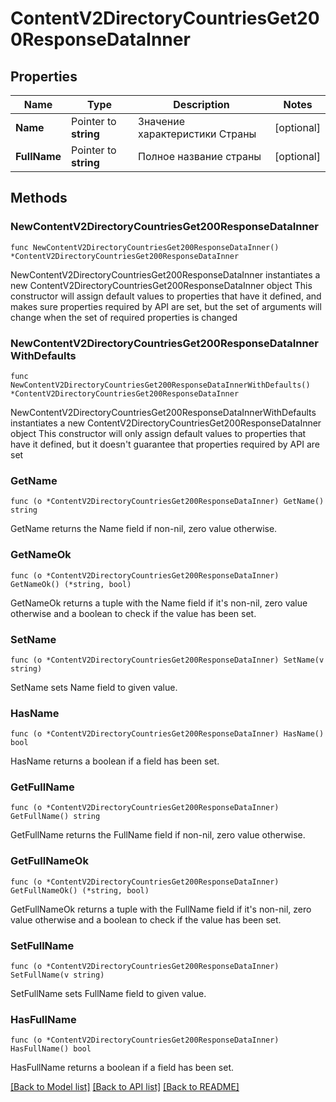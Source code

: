 # ContentV2DirectoryCountriesGet200ResponseDataInner

## Properties

Name | Type | Description | Notes
------------ | ------------- | ------------- | -------------
**Name** | Pointer to **string** | Значение характеристики Страны | [optional] 
**FullName** | Pointer to **string** | Полное название страны | [optional] 

## Methods

### NewContentV2DirectoryCountriesGet200ResponseDataInner

`func NewContentV2DirectoryCountriesGet200ResponseDataInner() *ContentV2DirectoryCountriesGet200ResponseDataInner`

NewContentV2DirectoryCountriesGet200ResponseDataInner instantiates a new ContentV2DirectoryCountriesGet200ResponseDataInner object
This constructor will assign default values to properties that have it defined,
and makes sure properties required by API are set, but the set of arguments
will change when the set of required properties is changed

### NewContentV2DirectoryCountriesGet200ResponseDataInnerWithDefaults

`func NewContentV2DirectoryCountriesGet200ResponseDataInnerWithDefaults() *ContentV2DirectoryCountriesGet200ResponseDataInner`

NewContentV2DirectoryCountriesGet200ResponseDataInnerWithDefaults instantiates a new ContentV2DirectoryCountriesGet200ResponseDataInner object
This constructor will only assign default values to properties that have it defined,
but it doesn't guarantee that properties required by API are set

### GetName

`func (o *ContentV2DirectoryCountriesGet200ResponseDataInner) GetName() string`

GetName returns the Name field if non-nil, zero value otherwise.

### GetNameOk

`func (o *ContentV2DirectoryCountriesGet200ResponseDataInner) GetNameOk() (*string, bool)`

GetNameOk returns a tuple with the Name field if it's non-nil, zero value otherwise
and a boolean to check if the value has been set.

### SetName

`func (o *ContentV2DirectoryCountriesGet200ResponseDataInner) SetName(v string)`

SetName sets Name field to given value.

### HasName

`func (o *ContentV2DirectoryCountriesGet200ResponseDataInner) HasName() bool`

HasName returns a boolean if a field has been set.

### GetFullName

`func (o *ContentV2DirectoryCountriesGet200ResponseDataInner) GetFullName() string`

GetFullName returns the FullName field if non-nil, zero value otherwise.

### GetFullNameOk

`func (o *ContentV2DirectoryCountriesGet200ResponseDataInner) GetFullNameOk() (*string, bool)`

GetFullNameOk returns a tuple with the FullName field if it's non-nil, zero value otherwise
and a boolean to check if the value has been set.

### SetFullName

`func (o *ContentV2DirectoryCountriesGet200ResponseDataInner) SetFullName(v string)`

SetFullName sets FullName field to given value.

### HasFullName

`func (o *ContentV2DirectoryCountriesGet200ResponseDataInner) HasFullName() bool`

HasFullName returns a boolean if a field has been set.


[[Back to Model list]](../README.md#documentation-for-models) [[Back to API list]](../README.md#documentation-for-api-endpoints) [[Back to README]](../README.md)



